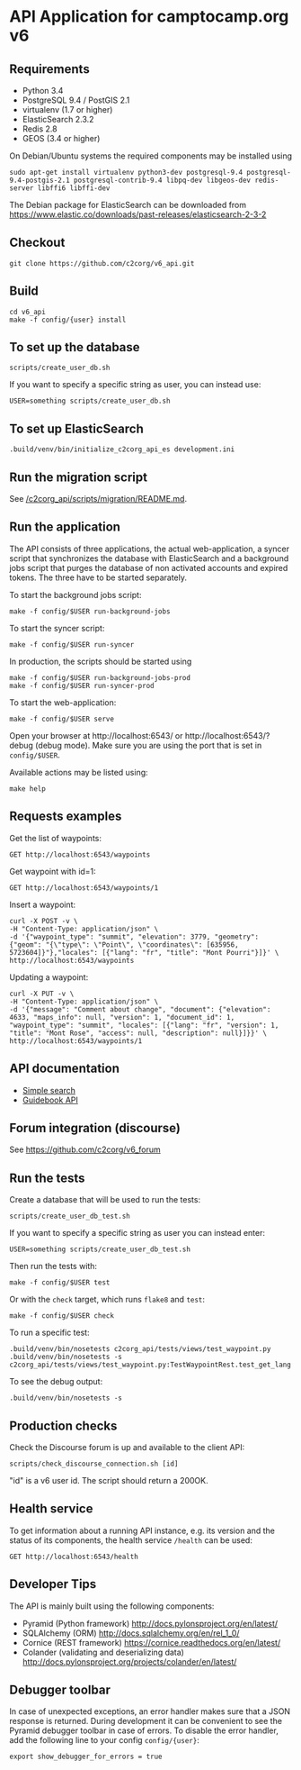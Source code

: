 API Application for camptocamp.org v6
=====================================

Requirements
------------

 * Python 3.4
 * PostgreSQL 9.4 / PostGIS 2.1
 * virtualenv (1.7 or higher)
 * ElasticSearch 2.3.2
 * Redis 2.8
 * GEOS (3.4 or higher)

On Debian/Ubuntu systems the required components may be installed using

    sudo apt-get install virtualenv python3-dev postgresql-9.4 postgresql-9.4-postgis-2.1 postgresql-contrib-9.4 libpq-dev libgeos-dev redis-server libffi6 libffi-dev

The Debian package for ElasticSearch can be downloaded from https://www.elastic.co/downloads/past-releases/elasticsearch-2-3-2

Checkout
--------

    git clone https://github.com/c2corg/v6_api.git

Build
-----

    cd v6_api
    make -f config/{user} install

To set up the database
----------------------

    scripts/create_user_db.sh

If you want to specify a specific string as user, you can instead use:

    USER=something scripts/create_user_db.sh

To set up ElasticSearch
----------------------

    .build/venv/bin/initialize_c2corg_api_es development.ini

Run the migration script
------------------------

See [/c2corg_api/scripts/migration/README.md](/c2corg_api/scripts/migration/README.md).


Run the application
-------------------

The API consists of three applications, the actual web-application, a syncer script
that synchronizes the database with ElasticSearch and a background jobs script that
purges the database of non activated accounts and expired tokens. The three have to
be started separately.

To start the background jobs script:

    make -f config/$USER run-background-jobs

To start the syncer script:

    make -f config/$USER run-syncer

In production, the scripts should be started using

    make -f config/$USER run-background-jobs-prod
    make -f config/$USER run-syncer-prod

To start the web-application:

    make -f config/$USER serve

Open your browser at http://localhost:6543/ or http://localhost:6543/?debug (debug mode). Make sure you are
using the port that is set in `config/$USER`.

Available actions may be listed using:

    make help

Requests examples
-----------------

Get the list of waypoints:

    GET http://localhost:6543/waypoints

Get waypoint with id=1:

    GET http://localhost:6543/waypoints/1

Insert a waypoint:

    curl -X POST -v \
    -H "Content-Type: application/json" \
    -d '{"waypoint_type": "summit", "elevation": 3779, "geometry": {"geom": "{\"type\": \"Point\", \"coordinates\": [635956, 5723604]}"},"locales": [{"lang": "fr", "title": "Mont Pourri"}]}' \
    http://localhost:6543/waypoints

Updating a waypoint:

    curl -X PUT -v \
    -H "Content-Type: application/json" \
    -d '{"message": "Comment about change", "document": {"elevation": 4633, "maps_info": null, "version": 1, "document_id": 1, "waypoint_type": "summit", "locales": [{"lang": "fr", "version": 1, "title": "Mont Rose", "access": null, "description": null}]}}' \
    http://localhost:6543/waypoints/1

API documentation
-----------------

- [Simple search](./c2corg_api/views/search.py)
- [Guidebook API](./c2corg_api/views/waypoint.py)

Forum integration (discourse)
--------------------------

See https://github.com/c2corg/v6_forum


Run the tests
--------------

Create a database that will be used to run the tests:

    scripts/create_user_db_test.sh

If you want to specify a specific string as user you can instead enter:

    USER=something scripts/create_user_db_test.sh

Then run the tests with:

    make -f config/$USER test
    
Or with the `check` target, which runs `flake8` and `test`:

    make -f config/$USER check

To run a specific test:

    .build/venv/bin/nosetests c2corg_api/tests/views/test_waypoint.py
    .build/venv/bin/nosetests -s  c2corg_api/tests/views/test_waypoint.py:TestWaypointRest.test_get_lang

To see the debug output:

    .build/venv/bin/nosetests -s


Production checks
-----------------

Check the Discourse forum is up and available to the client API:
  
    scripts/check_discourse_connection.sh [id]

"id" is a v6 user id. The script should return a 200OK.


Health service
--------------

To get information about a running API instance, e.g. its version and the
status of its components, the health service `/health` can be used:

    GET http://localhost:6543/health


Developer Tips
--------------

The API is mainly built using the following components:
* Pyramid (Python framework) http://docs.pylonsproject.org/en/latest/
* SQLAlchemy (ORM) http://docs.sqlalchemy.org/en/rel_1_0/
* Cornice (REST framework) https://cornice.readthedocs.org/en/latest/
* Colander (validating and deserializing data) http://docs.pylonsproject.org/projects/colander/en/latest/

Debugger toolbar
----------------

In case of unexpected exceptions, an error handler makes sure that a JSON
response is returned. During development it can be convenient to see
the Pyramid debugger toolbar in case of errors. To disable the error handler,
add the following line to your config `config/{user}`:

    export show_debugger_for_errors = true

